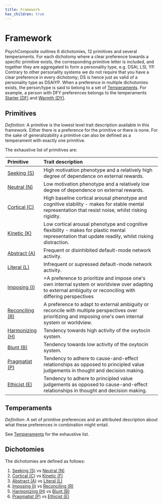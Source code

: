 ```yaml
---
title: Framework
has_children: true
---
```


# Framework

PsychComposite outlines 6 dichotomies, 12 primitives and several temperaments.
For each dichotomy where a clear preference towards a specific primitive exists, the corresponding primitive letter is included, and together they are aggregated to form a personality type, e.g. DSAI, LSI, YP. 
Contrary to other personality systems we do not require that you have a clear preference in every dichotomy; DS is hence just as valid of a personality type as DSAIYP.
When a preference in multiple dichotomies exists, the person/type is said to belong to a set of [Temperaments](/framework/temperaments).
For example, a person with DFY preferences belongs to the temperaments [Starter (DF)](/framework/temperaments/starter) and [Warmth (DY)](/framework/temperaments/warmth).

## Primitives

*Definition*: A primitive is the lowest level trait description available in this framework. Either there is a preference for the primitive or there is none.
For the sake of generalizability a primitive can also be defined as a temperament with exactly one primitive.

The exhaustive list of primitives are:


| Primitive                                            | Trait description |
| :----------------------------------------------------| :--------- |
| [Seeking (S)](/framework/primitives/dependent)     | High motivation phenotype and a relatively high degree of dependence on external rewards.  |
| [Neutral (N)](/framework/primitives/neutral)         | Low motivation phenotype and a relatively low degree of dependence on external rewards. |
| [Cortical (C)](/framework/primitives/stable)           | High baseline cortical arousal phenotype and cognitive stability - makes for stable mental representation that resist noise, whilst risking rigidity. |
| [Kinetic (K)](/framework/primitives/flexible)       | Low cortical arousal phenotype and cognitive flexibility - makes for plastic mental representation that update readily, whilst risking distraction. |
| [Abstract (A)](/framework/primitives/abstract)       | Frequent or disinhibited default-mode network activity. |
| [Literal (L)](/framework/primitives/literal)         | Infrequent or supressed default-mode network activity. |
| [Imposing (I)](/framework/primitives/imposing)       | >A preference to prioritize and impose one's own internal system or worldview over adapting to external ambiguity or reconciling with differing perspectives |
| [Reconciling (R)](/framework/primitives/reconciling) | A preference to adapt to external ambiguity or reconcile with multiple perspectives over prioritizing and imposing one's own internal system or worldview. |
| [Harmonizing (H)](/framework/primitives/harmonizing)       | Tendency towards high activity of the oxytocin system. |
| [Blunt (B)](/framework/primitives/blunt)   | Tendency towards low activity of the oxytocin system. |
| [Pragmatist (P)](/framework/primitives/pragmatist)   | Tendency to adhere to cause-and-effect relationships as opposed to principled value judgements in thought and decision making. |
| [Ethicist (E)](/framework/primitives/ethicist)     | Tendency to adhere to principled value judgements as opposed to cause-and-effect relationships in thought and decision making. |

## Temperaments

*Definition*: A set of primitive preferences and an attributed description about what these preferences in combination might entail.

See [Temperaments](/framework/temperaments) for the exhaustive list.

## Dichotomies

The dichotomies are defined as follows:

1. [Seeking (S)](/framework/primitives/seeking) vs [Neutral (N)](/framework/primitives/neutral)
2. [Cortical (C)](/framework/primitives/stable) vs [Kinetic (F)](/framework/primitives/kinetic)
3. [Abstract (A)](/framework/primitives/abstract) vs [Literal (L)](/framework/primitives/literal)
4. [Imposing (I)](/framework/primitives/imposing) vs [Reconciling (R)](/framework/primitives/reconciling)
5. [Harmonizing (H)](/framework/primitives/harmonizing) vs [Blunt (B)](/framework/primitives/blunt)
6. [Pragmatist (P)](/framework/primitives/pragmatist) vs [Ethicist (E)](/framework/primitives/ethicist)
